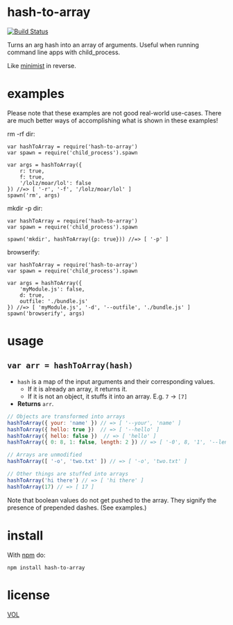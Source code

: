 # hash-to-array

[![Build Status](https://travis-ci.org/ArtskydJ/hash-to-array.svg)](https://travis-ci.org/ArtskydJ/hash-to-array)

Turns an arg hash into an array of arguments. Useful when running command line apps with child_process.

Like [minimist](https://github.com/substack/minimist) in reverse.

# examples

Please note that these examples are not good real-world use-cases. There are much better ways of accomplishing what is shown in these examples!

rm -rf dir:
```node
var hashToArray = require('hash-to-array')
var spawn = require('child_process').spawn

var args = hashToArray({
	r: true,
	f: true,
	'/lolz/moar/lol': false
}) //=> [ '-r', '-f', '/lolz/moar/lol' ]
spawn('rm', args)
```

mkdir -p dir:
```node
var hashToArray = require('hash-to-array')
var spawn = require('child_process').spawn

spawn('mkdir', hashToArray({p: true})) //=> [ '-p' ]
```

browserify:
```node
var hashToArray = require('hash-to-array')
var spawn = require('child_process').spawn

var args = hashToArray({
	'myModule.js': false,
	d: true,
	outfile: './bundle.js'
}) //=> [ 'myModule.js', '-d', '--outfile', './bundle.js' ]
spawn('browserify', args)
```

# usage

## `var arr = hashToArray(hash)`

- `hash` is a map of the input arguments and their corresponding values.
	- If it is already an array, it returns it.
	- If it is not an object, it stuffs it into an array. E.g. `7` -> `[7]`
- **Returns** `arr`.

<!-- js
var hashToArray = require('./')
-->

```js
// Objects are transformed into arrays
hashToArray({ your: 'name' }) // => [ '--your', 'name' ]
hashToArray({ hello: true })  // => [ '--hello' ]
hashToArray({ hello: false })  // => [ 'hello' ]
hashToArray({ 0: 8, 1: false, length: 2 }) // => [ '-0', 8, '1', '--length', 2 ]

// Arrays are unmodified
hashToArray([ '-o', 'two.txt' ]) // => [ '-o', 'two.txt' ]

// Other things are stuffed into arrays
hashToArray('hi there') // => [ 'hi there' ]
hashToArray(17) // => [ 17 ]
```

Note that boolean values do not get pushed to the array. They signify the presence of prepended dashes. (See examples.)

# install

With [npm](https://nodejs.org/download) do:

	npm install hash-to-array

# license

[VOL](http://veryopenlicense.com)
